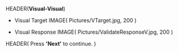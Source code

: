 HEADER(__Visual-Visual__)

- Visual Target IMAGE( Pictures/VTarget.jpg, 200 )

- Visual Response IMAGE( Pictures/ValidateResponseV.jpg, 200 )
 
HEADER( Press __'Next'__ to continue. )
